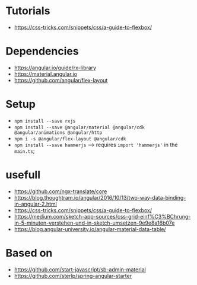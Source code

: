 # Tutorials
- https://css-tricks.com/snippets/css/a-guide-to-flexbox/

# Dependencies

- https://angular.io/guide/rx-library
- https://material.angular.io
- https://github.com/angular/flex-layout

# Setup

- `npm install --save rxjs`
- `npm install --save @angular/material @angular/cdk @angular/animations @angular/http`
- `npm i -s @angular/flex-layout @angular/cdk`
- `npm install --save hammerjs`  --> requires `import 'hammerjs'` in the `main.ts`;

# usefull

- https://github.com/ngx-translate/core
- https://blog.thoughtram.io/angular/2016/10/13/two-way-data-binding-in-angular-2.html
- https://css-tricks.com/snippets/css/a-guide-to-flexbox/
- https://medium.com/sketch-app-sources/css-grid-einf%C3%BChrung-in-5-minuten-verstehen-und-in-sketch-umsetzen-9e9e8a16b07e
- https://blog.angular-university.io/angular-material-data-table/

# Based on

- https://github.com/start-javascript/sb-admin-material
- https://github.com/sterlp/spring-angular-starter